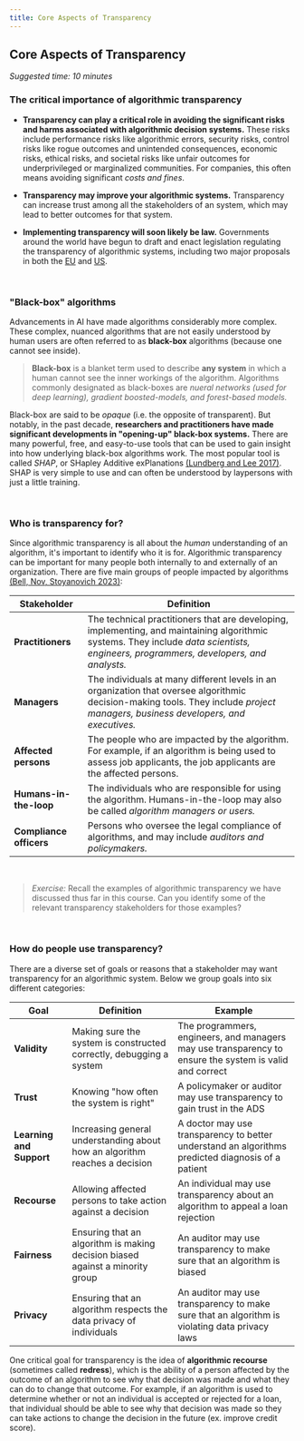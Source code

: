```yaml
---
title: Core Aspects of Transparency
---
```


## Core Aspects of Transparency
_Suggested time: 10 minutes_

### The critical importance of algorithmic transparency

- **Transparency can play a critical role in avoiding the significant risks and harms associated with algorithmic decision systems.** These risks include performance risks like algorithmic errors, security risks, control risks like rogue outcomes and unintended consequences, economic risks, ethical risks, and societal risks like unfair outcomes for underprivileged or marginalized communities. For companies, this often means avoiding significant _costs and fines_.

- **Transparency may improve your algorithmic systems.** Transparency can increase trust among all the stakeholders of an system, which may lead to better outcomes for that system.

- **Implementing transparency will soon likely be law.** Governments around the world have begun to draft and enact legislation regulating the transparency of algorithmic systems, including two major proposals in both the <a href="https://artificialintelligenceact.eu/" target="_blank">EU</a> and <a href="https://www.whitehouse.gov/ostp/ai-bill-of-rights/" target="_blank">US</a>.

<br>

### "Black-box" algorithms

Advancements in AI have made algorithms considerably more complex. These complex, nuanced algorithms that are not easily understood by human users are often referred to as **black-box** algorithms (because one cannot see inside). 

> **Black-box** is a blanket term used to describe __any system__ in which a human cannot see the inner workings of the algorithm. Algorithms commonly designated as black-boxes are _nueral networks (used for deep learning), gradient boosted-models, and forest-based models._

Black-box are said to be _opaque_ (i.e. the opposite of transparent). But notably, in the past decade, **researchers and practitioners have made significant developments in "opening-up" black-box systems.** There are many powerful, free, and easy-to-use tools that can be used to gain insight into how underlying black-box algorithms work. The most popular tool is called _SHAP_, or SHapley Additive exPlanations <a href="https://proceedings.neurips.cc/paper/2017/file/8a20a8621978632d76c43dfd28b67767-Paper.pdf" target="_blank">(Lundberg and Lee 2017)</a>. SHAP is very simple to use and can often be understood by laypersons with just a little training. 

<br>

### Who is transparency for?

Since algorithmic transparency is all about the _human_ understanding of an algorithm, it's important to identify who it is for. Algorithmic transparency can be important for many people both internally to and externally of an organization. There are five main groups of people impacted by algorithms <a href="https://www.cambridge.org/core/journals/data-and-policy/article/think-about-the-stakeholders-first-toward-an-algorithmic-transparency-playbook-for-regulatory-compliance/10D7F194DB250DDF3A30471B5CEB9326" target="_blank">(Bell, Nov, Stoyanovich 2023)</a>:


| **Stakeholder**         | **Definition**                                                                                                                                                                        |
|-------------------------|---------------------------------------------------------------------------------------------------------------------------------------------------------------------------------------|
| **Practitioners**       | The technical practitioners that are developing, implementing, and maintaining algorithmic systems. They include _data scientists, engineers, programmers, developers, and analysts._ |
| **Managers**            | The individuals at many different levels in an organization that oversee algorithmic decision-making tools. They include _project managers, business developers, and executives._     |
| **Affected persons**    | The people who are impacted by the algorithm. For example, if an algorithm is being used to assess job applicants, the job applicants are the affected persons.                       |
| **Humans-in-the-loop**  | The individuals who are responsible for using the algorithm. Humans-in-the-loop may also be called _algorithm managers or users._                                                     |
| **Compliance officers** | Persons who oversee the legal compliance of algorithms, and may include _auditors and policymakers._                                                                                  |

<!--
- **Practitioners:** The technical practitioners that are developing, implementing, and maintaining algorithmic systems. They include _data scientists, engineers, programmers, developers, and analysts._
- **Managers:** Those that oversee projects using algorithmic tools. They exist at many many different levels in an organization, and include _project managers, business developers, procurement manager, and executives_.
- **Affected persons:** The people who are impacted by the algorithm. For example, if an algorithm is being used to assess job applicants, the job applicants are the affected persons.
- **Humans-in-the-loop:** The individuals who are responsible for _using the algorithm._ Humans-in-the-loop may also be called algorithm managers or users.
- **Regulators:** Persons who oversee the legal compliance of algorithms, and may include also include _auditors, compliance officers, and policymakers_.
-->

<br>

> _Exercise:_ Recall the examples of algorithmic transparency we have discussed thus far in this course. Can you identify some of the relevant transparency stakeholders for those examples?

<br>

### How do people use transparency?

There are a diverse set of goals or reasons that a stakeholder may want transparency for an algorithmic system. Below we group goals into six different categories:

| **Goal**                 | **Definition**                                                                        | **Example**                                                                                                 |
|----------------------|-----------------------------------------------------------------------------------|---------------------------------------------------------------------------------------------------------|
| **Validity**             | Making sure the system is constructed correctly, debugging a system               | The programmers, engineers, and managers may use transparency to ensure the system is valid and correct |
| **Trust**                | Knowing "how often the system is right"                                           | A policymaker or auditor may use transparency to gain trust in the ADS                                  |
| **Learning and Support** | Increasing general understanding about how an algorithm reaches a decision        | A doctor may use transparency to better understand an algorithms predicted diagnosis of a patient       |
| **Recourse**             | Allowing affected persons to take action against a decision                       | An individual may use transparency about an algorithm to appeal a loan rejection                        |
| **Fairness**             | Ensuring that an algorithm is making decision biased against a minority group | An auditor may use transparency to make sure that an algorithm is biased                            |
| **Privacy**              | Ensuring that an algorithm respects the data privacy of individuals               | An auditor may use transparency to make sure that an algorithm is violating data privacy laws       |

One critical goal for transparency is the idea of **algorithmic recourse** (sometimes called **redress**), which is the ability of a person affected by the outcome of an algorithm to see why that decision was made and what they can do to change that outcome. For example, if an algorithm is used to determine whether or not an individual is accepted or rejected for a loan, that individual should be able to see why that decision was made so they can take actions to change the decision in the future (ex. improve credit score).

<!--
### Is algoirthmic transparency easy to do?

The short answer is yes. For any algorithm, there are easy first steps that can be taken to move from an algorithm being to _completely opaque_ to _at least slightly tranparent._

> **The Easiset Fist-Step for Transparency** <br><br> A fundamental first step in algorithmic transparency can be be _as simple as telling people that you are using an algorithm_. Many organizations either take this fact for granted, or deliberately keep this fact hidden from the public. Do not underestimate the value of simply disclosing the use of an algorithmic system, and telling people what attributes, factors, or inputs the algorithm uses.

The long answer is that, while it can be easy to create basic transparency features, it takes more effort to create robust and lasting transparency. One should be thoughtful about _how_, _why_ and _to what end_ transparency is implemented --- all of which will be discussed extensively in this course. Importantly, we believe that the organizational and societal benefits of algorithmic transparency greatly justify the efforts of implementing it correctly.

<br>

### How is algorithmic transparency different from fairness or bias?

Algorithmic transparency is often confused with ideas like **fairnessand bias** --- but importantly, they are not the same thing.

_Algorithmic transparency_ is about the visibility of information about a system. In contrast, _algorithmic fairness_ is concerned with addressing societal biases that are present in an algorithmic system. While fairness and transparency can be related (for example, visibility into an algorithmic system may reveal its biases), they are actually independent. Ensuring transparency does not ensure fairness, and vice versa. Instead, they are connected in-so-far as it is infinitely easier to detect fairness issues in algorithms that are transparent.
-->
